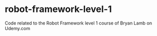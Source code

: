 # robot-framework-level-1
Code related to the Robot Framework level 1 course of Bryan Lamb on Udemy.com
